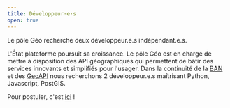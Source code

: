 ```yaml
---
title: Développeur·e·s
open: true
---
```


Le pôle Géo recherche deux développeur.e.s indépendant.e.s.

<!--more-->

L'État plateforme poursuit sa croissance. Le pôle Géo est en charge de mettre à disposition des API géographiques qui permettent de bâtir des services innovants et simplifiés pour l'usager. Dans la continuité de la [BAN](http://adresse.data.gouv.fr) et des [GeoAPI](https://api.gouv.fr/api/geoapi.html) nous recherchons 2 développeur.e.s maîtrisant Python, Javascript, PostGIS.

Pour postuler, c'est [ici](mailto:recrutement@beta.gouv.fr) !
